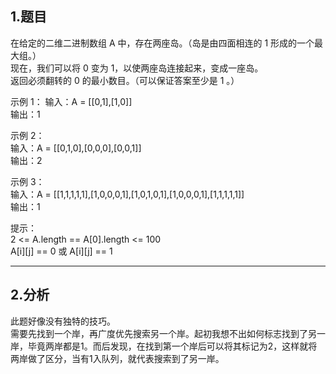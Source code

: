 ## 1.题目
在给定的二维二进制数组 A 中，存在两座岛。（岛是由四面相连的 1 形成的一个最大组。）  
现在，我们可以将 0 变为 1，以使两座岛连接起来，变成一座岛。  
返回必须翻转的 0 的最小数目。（可以保证答案至少是 1 。）  

示例 1：
输入：A = [[0,1],[1,0]]  
输出：1  

示例 2：  
输入：A = [[0,1,0],[0,0,0],[0,0,1]]  
输出：2  

示例 3：  
输入：A = [[1,1,1,1,1],[1,0,0,0,1],[1,0,1,0,1],[1,0,0,0,1],[1,1,1,1,1]]  
输出：1  

提示：  
2 <= A.length == A[0].length <= 100  
A[i][j] == 0 或 A[i][j] == 1  

---

## 2.分析
此题好像没有独特的技巧。  
需要先找到一个岸，再广度优先搜索另一个岸。起初我想不出如何标志找到了另一岸，毕竟两岸都是1。而后发现，在找到第一个岸后可以将其标记为2，这样就将两岸做了区分，当有1入队列，就代表搜索到了另一岸。